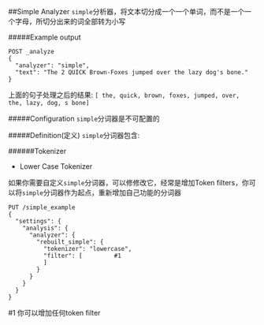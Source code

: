 ##Simple Analyzer
`simple`分析器，将文本切分成一个一个单词，而不是一个一个字母，所切分出来的词全部转为小写

#####Example output
```
POST _analyze
{
  "analyzer": "simple",
  "text": "The 2 QUICK Brown-Foxes jumped over the lazy dog's bone."
}
```
上面的句子处理之后的结果:
`[ the, quick, brown, foxes, jumped, over, the, lazy, dog, s bone]`

#####Configuration
`simple`分词器是不可配置的

#####Definition(定义)
`simple`分词器包含:

######Tokenizer
- Lower Case Tokenizer

如果你需要自定义`simple`分词器，可以修修改它，经常是增加Token filters，你可以将`simple`分词器作为起点，重新增加自己功能的分词器
```
PUT /simple_example
{
  "settings": {
    "analysis": {
      "analyzer": {
        "rebuilt_simple": {
          "tokenizer": "lowercase",
          "filter": [         #1
          ]
        }
      }
    }
  }
}
```
\#1 你可以增加任何token filter